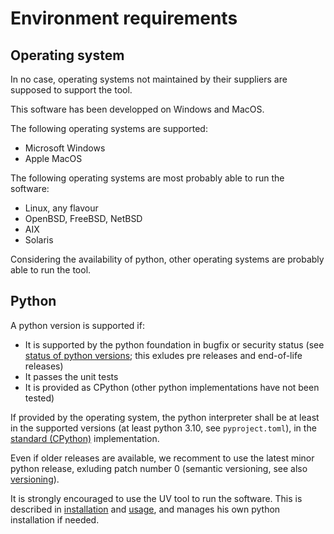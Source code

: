 # Environment requirements

## Operating system

In no case, operating systems not maintained by their suppliers are supposed to
support the tool.

This software has been developped on Windows and MacOS.

The following operating systems are supported:

- Microsoft Windows
- Apple MacOS

The following operating systems are most probably able to run the software:

- Linux, any flavour
- OpenBSD, FreeBSD, NetBSD
- AIX
- Solaris

Considering the availability of python, other operating systems are probably
able to run the tool.

## Python

A python version is supported if:

- It is supported by the python foundation in bugfix or security status (see
  [status of python versions](https://devguide.python.org/versions/#versions);
  this exludes pre releases and end-of-life releases)
- It passes the unit tests
- It is provided as CPython (other python implementations have not been tested)

If provided by the operating system, the python interpreter shall be at least
in the supported versions (at least python 3.10, see `pyproject.toml`), in the
[standard (CPython)](https://www.python.org) implementation.

Even if older releases are available, we recomment to use the latest minor
python release, exluding patch number 0 (semantic versioning, see also
[versioning](versioning.md)).

It is strongly encouraged to use the UV tool to run the software. This is
described in [installation](installation.md) and [usage](usage.md), and manages
his own python installation if needed.
